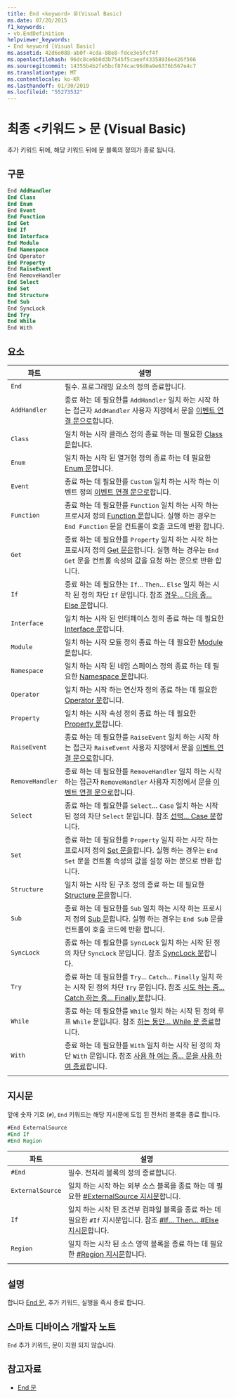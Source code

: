```yaml
---
title: End <keyword> 문(Visual Basic)
ms.date: 07/20/2015
f1_keywords:
- vb.EndDefinition
helpviewer_keywords:
- End keyword [Visual Basic]
ms.assetid: 42d6e088-ab0f-4cda-88e8-fdce3e5fcf4f
ms.openlocfilehash: 96dc8ce6b0d3b7545f5caeef43358936e426f566
ms.sourcegitcommit: 14355b4b2fe5bcf874cac96d0a9e6376b567e4c7
ms.translationtype: MT
ms.contentlocale: ko-KR
ms.lasthandoff: 01/30/2019
ms.locfileid: "55273532"
---
```

# <a name="end-keyword-statement-visual-basic"></a>최종 \<키워드 > 문 (Visual Basic)

추가 키워드 뒤에, 해당 키워드 뒤에 문 블록의 정의가 종료 됩니다.

## <a name="syntax"></a>구문

```vb
End AddHandler
End Class
End Enum
End Event
End Function
End Get
End If
End Interface
End Module
End Namespace
End Operator
End Property
End RaiseEvent  
End RemoveHandler  
End Select
End Set
End Structure
End Sub
End SyncLock
End Try
End While
End With  
```  
  
## <a name="parts"></a>요소

|파트|설명|
|---|---|
|`End`|필수. 프로그래밍 요소의 정의 종료합니다.|
|`AddHandler`|종료 하는 데 필요한를 `AddHandler` 일치 하는 시작 하는 접근자 `AddHandler` 사용자 지정에서 문을 [이벤트 연결 문으로](event-statement.md)합니다.|
|`Class`|일치 하는 시작 클래스 정의 종료 하는 데 필요한 [Class 문](class-statement.md)합니다.|
|`Enum`|일치 하는 시작 된 열거형 정의 종료 하는 데 필요한 [Enum 문](enum-statement.md)합니다.|
|`Event`|종료 하는 데 필요한를 `Custom` 일치 하는 시작 하는 이벤트 정의 [이벤트 연결 문으로](event-statement.md)합니다.|  
|`Function`|종료 하는 데 필요한를 `Function` 일치 하는 시작 하는 프로시저 정의 [Function 문](function-statement.md)합니다. 실행 하는 경우는 `End Function` 문을 컨트롤이 호출 코드에 반환 합니다.|
|`Get`|종료 하는 데 필요한를 `Property` 일치 하는 시작 하는 프로시저 정의 [Get 문은](get-statement.md)합니다. 실행 하는 경우는 `End Get` 문을 컨트롤 속성의 값을 요청 하는 문으로 반환 합니다.|
|`If`|종료 하는 데 필요한는 `If`... `Then`... `Else` 일치 하는 시작 된 정의 차단 `If` 문입니다. 참조 [경우... 다음 중... Else 문](if-then-else-statement.md)합니다.|
|`Interface`|일치 하는 시작 된 인터페이스 정의 종료 하는 데 필요한 [Interface 문](interface-statement.md)합니다.|
|`Module`|일치 하는 시작 모듈 정의 종료 하는 데 필요한 [Module 문](module-statement.md)합니다.|
|`Namespace`|일치 하는 시작 된 네임 스페이스 정의 종료 하는 데 필요한 [Namespace 문](namespace-statement.md)합니다.|
|`Operator`|일치 하는 시작 하는 연산자 정의 종료 하는 데 필요한 [Operator 문](operator-statement.md)합니다.|
|`Property`|일치 하는 시작 속성 정의 종료 하는 데 필요한 [Property 문](property-statement.md)합니다.|
|`RaiseEvent`|종료 하는 데 필요한를 `RaiseEvent` 일치 하는 시작 하는 접근자 `RaiseEvent` 사용자 지정에서 문을 [이벤트 연결 문으로](event-statement.md)합니다.|
|`RemoveHandler`|종료 하는 데 필요한를 `RemoveHandler` 일치 하는 시작 하는 접근자 `RemoveHandler` 사용자 지정에서 문을 [이벤트 연결 문으로](event-statement.md)합니다.|
|`Select`|종료 하는 데 필요한를 `Select`... `Case` 일치 하는 시작 된 정의 차단 `Select` 문입니다. 참조 [선택... Case 문](select-case-statement.md)합니다.  
|`Set`|종료 하는 데 필요한를 `Property` 일치 하는 시작 하는 프로시저 정의 [Set 문을](set-statement.md)합니다. 실행 하는 경우는 `End Set` 문을 컨트롤 속성의 값을 설정 하는 문으로 반환 합니다.  
|`Structure`|일치 하는 시작 된 구조 정의 종료 하는 데 필요한 [Structure 문을](structure-statement.md)합니다.  
|`Sub`|종료 하는 데 필요한를 `Sub` 일치 하는 시작 하는 프로시저 정의 [Sub 문](sub-statement.md)합니다. 실행 하는 경우는 `End Sub` 문을 컨트롤이 호출 코드에 반환 합니다.  
|`SyncLock`|종료 하는 데 필요한를 `SyncLock` 일치 하는 시작 된 정의 차단 `SyncLock` 문입니다. 참조 [SyncLock 문](synclock-statement.md)합니다.  
|`Try`|종료 하는 데 필요한를 `Try`... `Catch`... `Finally` 일치 하는 시작 된 정의 차단 `Try` 문입니다. 참조 [시도 하는 중... Catch 하는 중... Finally 문](try-catch-finally-statement.md)합니다.  
|`While`|종료 하는 데 필요한를 `While` 일치 하는 시작 된 정의 루프 `While` 문입니다. 참조 [하는 동안... While 문 종료](while-end-while-statement.md)합니다.  
|`With`| 종료 하는 데 필요한를 `With` 일치 하는 시작 된 정의 차단 `With` 문입니다. 참조 [사용 하 여는 중... 문을 사용 하 여 종료](with-end-with-statement.md)합니다.  
|||
  
## <a name="directives"></a>지시문

앞에 숫자 기호 (`#`), `End` 키워드는 해당 지시문에 도입 된 전처리 블록을 종료 합니다.  

```vb
#End ExternalSource
#End If
#End Region
```

|파트|설명|
|---|---|
|`#End`|필수. 전처리 블록의 정의 종료합니다.|
|`ExternalSource`|일치 하는 시작 하는 외부 소스 블록을 종료 하는 데 필요한 [#ExternalSource 지시문](../directives/externalsource-directive.md)합니다.|
|`If`|일치 하는 시작 된 조건부 컴파일 블록을 종료 하는 데 필요한 `#If` 지시문입니다. 참조 [#If... Then... #Else 지시문](../directives/if-then-else-directives.md)합니다.|
|`Region`|일치 하는 시작 된 소스 영역 블록을 종료 하는 데 필요한 [#Region 지시문](../directives/region-directive.md)합니다.|
|||

## <a name="remarks"></a>설명

합니다 [End 문](end-statement.md), 추가 키워드, 실행을 즉시 종료 합니다.

## <a name="smart-device-developer-notes"></a>스마트 디바이스 개발자 노트  

`End` 추가 키워드, 문이 지원 되지 않습니다.  
  
## <a name="see-also"></a>참고자료

- [End 문](end-statement.md)
